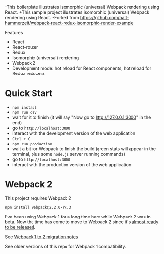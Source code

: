 -This boilerplate illustrates isomorphic (universal) Webpack rendering using React.		 +This sample project illustrates isomorphic (universal) Webpack rendering using React.
 -Forked from https://github.com/halt-hammerzeit/webpack-react-redux-isomorphic-render-example

Features

* React
* React-router
* Redux
* Isomorphic (universal) rendering
* Webpack 2
* Development mode: hot reload for React components, hot reload for Redux reducers


Quick Start
===========

* `npm install`
* `npm run dev`
* wait for it to finish (it will say "Now go to http://127.0.0.1:3000" in the end)
* go to `http://localhost:3000`
* interact with the development version of the web application
* `Ctrl + C`
* `npm run production`
* wait a bit for Webpack to finish the build (green stats will appear in the terminal, plus some `node.js` server running commands)
* go to `http://localhost:3000`
* interact with the production version of the web application

Webpack 2
================

This project requires Webpack 2

```sh
npm install webpack@2.2.0-rc.3
```

I've been using Webpack 1 for a long time here while Webpack 2 was in beta. Now the time has come to move to Webpack 2 since it's [almost ready to be released](https://github.com/webpack/webpack/milestone/10).

See [Webpack 1 to 2 migration notes](https://webpack.js.org/guides/migrating/)

See older versions of this repo for Webpack 1 compatibility.
